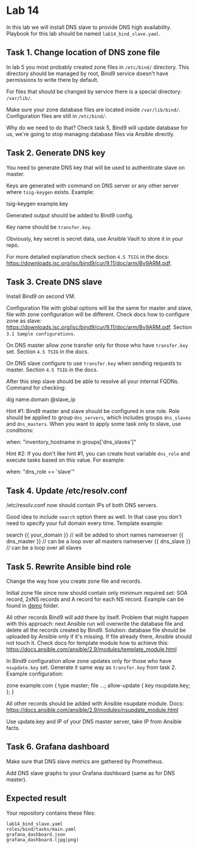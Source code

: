 # Lab 14

In this lab we will install DNS slave to provide DNS high availability. Playbook for this lab should be named `lab14_bind_slave.yaml`.

## Task 1. Change location of DNS zone file

In lab 5 you most probably created zone files in `/etc/bind/` directory. This directory should be managed by root, Bind9 service doesn't have permissions to write there by default.

For files that should be changed by service there is a special directory: `/var/lib/`.

Make sure your zone database files are located inside `/var/lib/bind/`. Configuration files are still in `/etc/bind/`.

Why do we need to do that? Check task 5, Bind9 will update database for us, we're going to stop managing database files via Ansible directly.

## Task 2. Generate DNS key

You need to generate DNS key that will be used to authenticate slave on master.

Keys are generated with command on DNS server or any other server where `tsig-keygen` exists. Example:

  tsig-keygen example.key

Generated output should be added to Bind9 config.

Key name should be `transfer.key`.

Obviously, key secret is secret data, use Ansible Vault to store it in your repo.

For more detailed explanation check section `4.5 TSIG` in the docs: https://downloads.isc.org/isc/bind9/cur/9.11/doc/arm/Bv9ARM.pdf.

## Task 3. Create DNS slave

Install Bind9 on second VM.

Configuration file with global options will be the same for master and slave, file with zone configuration will be different. Check docs how to configure zone as slave: https://downloads.isc.org/isc/bind9/cur/9.11/doc/arm/Bv9ARM.pdf. Section `3.1 Sample configurations`.

On DNS master allow zone transfer only for those who have `transfer.key` set. Section `4.5 TSIG` in the docs.

On DNS slave configure to use `transfer.key` when sending requests to master.  Section `4.5 TSIG` in the docs.

After this step slave should be able to resolve all your internal FQDNs. Command for checking:

  dig name.domain @slave_ip

Hint #1: Bind9 master and slave should be configured in one role. Role should be applied to group `dns_servers`, which includes groups `dns_slaves` and `dns_masters`. When you want to apply some task only to slave, use conditions:

  when: "inventory_hostname in groups['dns_slaves']"

Hint #2: If you don't like hint #1, you can create host variable `dns_role` and execute tasks based on this value. For example:

  when: "dns_role == 'slave'"

## Task 4. Update /etc/resolv.conf

/etc/resolv.conf now should contain IPs of both DNS servers.

Good idea to include `search` option there as well. In that case you don't need to specify your full domain every time. Template example:

  search {{ your_domain }}     // will be added to short names
  nameserver {{ dns_master }}  // can be a loop over all masters
  nameserver {{ dns_slave }}   // can be a loop over all slaves

## Task 5. Rewrite Ansible bind role

Change the way how you create zone file and records.

Initial zone file since now should contain only minimum required set: SOA record, 2xNS records and A record for each NS record. Example can be found in [demo](./demo/) folder.

All other records Bind9 will add there by itself. Problem that might happen with this approach: next Ansible run will overwrite the database file and delete all the records created by Bind9. Solution: database file should be uploaded by Ansible only if it's missing. If file already there, Ansible should not touch it. Check docs for template module how to achieve this: https://docs.ansible.com/ansible/2.9/modules/template_module.html

In Bind9 configuration allow zone updates only for those who have `nsupdate.key` set. Generate it same way as `transfer.key` from task 2. Example configuration:

  zone example.com {
    type master;
    file ...;
    allow-update { key nsupdate.key; };
  }
  
All other records should be added with Ansible nsupdate module. Docs: https://docs.ansible.com/ansible/2.9/modules/nsupdate_module.html

Use update.key and IP of your DNS master server, take IP from Ansible facts.

## Task 6. Grafana dashboard

Make sure that DNS slave metrics are gathered by Prometheus.

Add DNS slave graphs to your Grafana dashboard (same as for DNS master).

## Expected result

Your repository contains these files:

    lab14_bind_slave.yaml
    roles/bind/tasks/main.yaml
    grafana_dashboard.json
    grafana_dashboard.(jpg|png)
